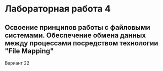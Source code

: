 # Лабораторная работа 4
## Освоение принципов работы с файловыми системами. Обеспечение обмена данных между процессами посредством технологии "File Mapping"

Вариант 22
